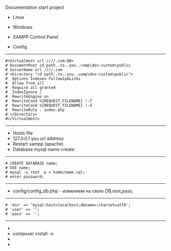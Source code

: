 Documentation start project 
- Linux 

- Windows 
- XAMPP Control Panel
- Config
- ----------------
    #<VirtualHost url ////.com:80> 
    # DocumentRoot cd path..to..you..comp\dev-custom\public
    # ServerName url ////.com
    # <Directory "cd path..to..you..comp\dev-custom\public">
    #  Options Indexes FollowSymLinks
    #  Allow from all
    #  Require all granted
    #  IndexIgnore /
    #  RewriteEngine on
    #  RewriteCond %{REQUEST_FILENAME} !-f
    #  RewriteCond %{REQUEST_FILENAME} !-d
    #  RewriteRule . index.php
    # </Directory>
    #</VirtualHost>
------------------
- Hosts file
- 127.0.0.1 you url address
- Restart xampp (apache)
- Database mysql name create:
------------------
    # CREATE DATABASE name;
    # USE name;
    # mysql -u root -p > home/name.sql;
    # enter password;
------------------
- config/config_db.php - изменяем на свою DB,root,pass;
------------------
    # 'dsn' => 'mysql:host=localhost;dbname=;charset=utf8';
    # 'user' => '';
    # 'pass' => '';
------------------

-
- composer install -o
-
-
